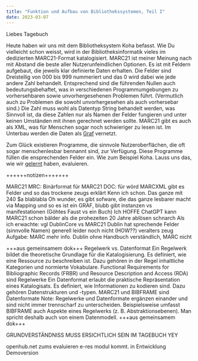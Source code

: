 ```yaml
---
title: "Funktion und Aufbau von Bibliothekssystemen, Teil I"
date: 2023-03-07
---
```


Liebes Tagebuch

Heute haben wir uns mit dem Bibliotheksystem Koha befasst. 
Wie Du vielleicht schon weisst, wird in der Bibliotheksinformatik vieles im dedizierten MARC21-Format katalogisiert.
MARC21 ist meiner Meinung nach mit Abstand die beste aller Nutzerunfeindlichen Optionen.
Es ist mit Feldern aufgebaut, die jeweils klar definierte Daten erhalten.
Die Felder sind Dreistellig von 000 bis 999 nummeriert und das 0 wird dabei wie jede andere Zahl behandelt. 
Entsprechend sind die führenden Nullen auch bedeutungsbehaftet, was in verschiedenen Programmumgebungen zu vorhersehbaren sowie unvorhergesehenen Problemen führt.
(Vermutlich auch zu Problemen die sowohl unvorhergesehen als auch vorhersebar sind.)
Die Zahl muss wohl als Datentyp String behandelt werden, was Sinnvoll ist, da diese Zahlen nur als Namen der Felder fungieren und unter keinen Umständen mit ihnen gerechnet werden sollte. 
MARC21 gibt es auch als XML, was für Menschen sogar noch schwieriger zu lesen ist. 
Im Unterbau werden die Daten als [Graf](https://de.wikipedia.org/wiki/Graphdatenbank) vernetzt.


Zum Glück existieren Programme, die sinnvole Nutzeroberflächen, die oft sogar menschenlesbar bennannt sind, zur Verfügung.
Diese Programme füllen die ensprechenden Felder ein.
Wie zum Beispiel Koha.
Lauss uns das, wie wir [gelernt](https://florian896.github.io/lerntagebuch-bain/2023/02/28/OpenRefine.html) haben, evaluieren.


++++++notizen+++++++

MARC21
MRC: Binärformat für MARC21
DOC: für wörd
MARCXML gibt es
Felder und so das trockene zeugs erklärt
Kenn ich schon. Das ganze mit 240 $a blablabla
Oh wunder, es gibt sofware, die das ganze lesbarer macht via Mapping und so 
es ist ein GRAF, blubb
gibt instanzen vs manifestationen (Göhtes Faust vs ein Buch)
Ich HOFFE ChatGPT kann MARC21 schon bälder als die prohezeiten 20 Jahre ablösen
schnarch
Als ich erwachte:
vgl DublinCore vs MARC21
Dublin hat sprechende Felder (sinnvolle Namen)
generell leider noch nicht (HOW??) veralters zeug
Aufgabe:
 MARC mehr info. 
Dublin ohne Handbuch verständlich, MARC nicht

+++aus gemeinsamem dok+++
Regelwerk vs. Datenformat
Ein Regelwerk bildet die theoretische Grundlage für die Katalogisierung. Es definiert, wie eine Ressource zu beschreiben ist. Dazu gehören in der Regel inhaltliche Kategorien und normierte Vokabulare.
Functional Requirements for Bibliographic Records (FRBR) und Resource Description and Access (RDA) sind Regelwerke
Ein Datenformat erlaubt die praktische Repräsentation eines Katalogisats. Es definiert, wie Informationen zu kodieren sind. Dazu gehören Datenstrukturen und -typen.
MARC21 und BIBFRAME sind Datenformate
Note:
Regelwerke und Datenformate ergänzen einander und sind nicht immer trennscharf zu unterscheiden. Beispielsweise umfasst BIBFRAME auch Aspekte eines Regelwerks (z. B. Abstraktionsebenen). Man spricht deshalb auch von einem Datenmodell.
+++aus gemeinsamem dok+++

GRUNDVERSTÄNDNISS MUSS ERSICHTLICH SEIN IM TAGEBUCH YEY

openhub.net zums evaluieren
e-res modul kommt. in Entwicklung
Demoversion
